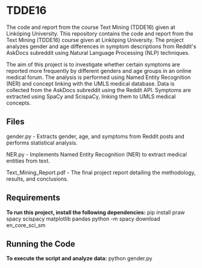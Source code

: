# TDDE16

The code and report from the course Text Mining (TDDE16) given at Linköping University. This repository contains the code and report from the Text Mining (TDDE16) course given at Linköping University. The project analyzes gender and age differences in symptom descriptions from Reddit's AskDocs subreddit using Natural Language Processing (NLP) techniques.

The aim of this project is to investigate whether certain symptoms are reported more frequently by different genders and age groups in an online medical forum. The analysis is performed using Named Entity Recognition (NER) and concept linking with the UMLS medical database. Data is collected from the AskDocs subreddit using the Reddit API. Symptoms are extracted using SpaCy and ScispaCy, linking them to UMLS medical concepts.

## Files

gender.py - Extracts gender, age, and symptoms from Reddit posts and performs statistical analysis.

NER.py - Implements Named Entity Recognition (NER) to extract medical entities from text.

Text_Mining_Report.pdf - The final project report detailing the methodology, results, and conclusions.

## Requirements

**To run this project, install the following dependencies:**
pip install praw spacy scispacy matplotlib pandas
python -m spacy download en_core_sci_sm

## Running the Code

**To execute the script and analyze data:**
python gender.py
